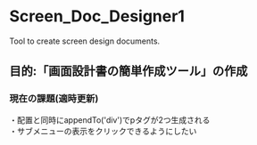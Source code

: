 # Screen_Doc_Designer1
Tool to create screen design documents.

## 目的:「画面設計書の簡単作成ツール」の作成 
### 現在の課題(適時更新)  
・配置と同時にappendTo('div')でpタグが2つ生成される  
・サブメニューの表示をクリックできるようにしたい  